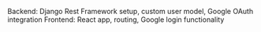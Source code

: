 Backend: Django Rest Framework setup, custom user model, Google OAuth integration
Frontend: React app, routing, Google login functionality
